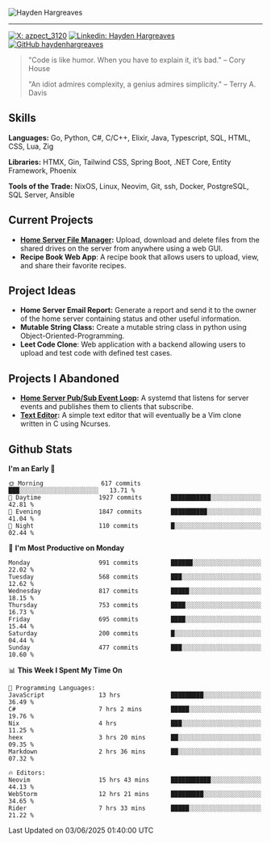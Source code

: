 ![Hayden Hargreaves](./assets/github-header-image.png)

<hr>

[![X: azpect_3120](https://img.shields.io/twitter/follow/azpect_3120?style=social)](https://x.com/azpect_3120)
[![Linkedin: Hayden Hargreaves](https://img.shields.io/badge/-Hayden%20Hargreaves-blue?style=flat-square&logo=Linkedin&logoColor=white&link=https://www.linkedin.com/in/hayden-hargreaves-37b2802a4/)](https://www.linkedin.com/in/hayden-hargreaves-37b2802a4/)
[![GitHub haydenhargreaves](https://img.shields.io/github/followers/haydenhargreaves?label=follow&style=social)](https://github.com/haydenhargreaves)

> "Code is like humor. When you have to explain it, it’s bad." – Cory House
> 
> "An idiot admires complexity, a genius admires simplicity." – Terry A. Davis

## Skills
**Languages:** Go, Python, C#, C/C++, Elixir, Java, Typescript, SQL, HTML, CSS, Lua, Zig

**Libraries:** HTMX, Gin, Tailwind CSS, Spring Boot, .NET Core, Entity Framework, Phoenix

**Tools of the Trade:** NixOS, Linux, Neovim, Git, ssh, Docker, PostgreSQL, SQL Server, Ansible


## Current Projects 
- **[Home Server File Manager](https://github.com/haydenhargreaves/ServerFileManager):** Upload, download and delete files from the shared drives on the server from anywhere using a web GUI.
- **Recipe Book Web App**: A recipe book that allows users to upload, view, and share their favorite recipes.


## Project Ideas
- **Home Server Email Report:** Generate a report and send it to the owner of the home server containing status and other useful information.
- **Mutable String Class:** Create a mutable string class in python using Object-Oriented-Programming.
- **Leet Code Clone**: Web application with a backend allowing users to upload and test code with defined test cases.

## Projects I Abandoned 
- **[Home Server Pub/Sub Event Loop](https://github.com/haydenhargreaves/TCPNotificationManager):** A systemd that listens for server events and publishes them to clients that subscribe.
- **[Text Editor](https://github.com/haydenhargreaves/TextEditor):** A simple text editor that will eventually be a Vim clone written in C using Ncurses.



## Github Stats

<!--START_SECTION:waka-->
**I'm an Early 🐤** 

```text
🌞 Morning                617 commits         ███░░░░░░░░░░░░░░░░░░░░░░   13.71 % 
🌆 Daytime                1927 commits        ███████████░░░░░░░░░░░░░░   42.81 % 
🌃 Evening                1847 commits        ██████████░░░░░░░░░░░░░░░   41.04 % 
🌙 Night                  110 commits         █░░░░░░░░░░░░░░░░░░░░░░░░   02.44 % 
```
📅 **I'm Most Productive on Monday** 

```text
Monday                   991 commits         ██████░░░░░░░░░░░░░░░░░░░   22.02 % 
Tuesday                  568 commits         ███░░░░░░░░░░░░░░░░░░░░░░   12.62 % 
Wednesday                817 commits         █████░░░░░░░░░░░░░░░░░░░░   18.15 % 
Thursday                 753 commits         ████░░░░░░░░░░░░░░░░░░░░░   16.73 % 
Friday                   695 commits         ████░░░░░░░░░░░░░░░░░░░░░   15.44 % 
Saturday                 200 commits         █░░░░░░░░░░░░░░░░░░░░░░░░   04.44 % 
Sunday                   477 commits         ███░░░░░░░░░░░░░░░░░░░░░░   10.60 % 
```


📊 **This Week I Spent My Time On** 

```text
💬 Programming Languages: 
JavaScript               13 hrs              █████████░░░░░░░░░░░░░░░░   36.49 % 
C#                       7 hrs 2 mins        █████░░░░░░░░░░░░░░░░░░░░   19.76 % 
Nix                      4 hrs               ███░░░░░░░░░░░░░░░░░░░░░░   11.25 % 
heex                     3 hrs 20 mins       ██░░░░░░░░░░░░░░░░░░░░░░░   09.35 % 
Markdown                 2 hrs 36 mins       ██░░░░░░░░░░░░░░░░░░░░░░░   07.32 % 

🔥 Editors: 
Neovim                   15 hrs 43 mins      ███████████░░░░░░░░░░░░░░   44.13 % 
WebStorm                 12 hrs 21 mins      █████████░░░░░░░░░░░░░░░░   34.65 % 
Rider                    7 hrs 33 mins       █████░░░░░░░░░░░░░░░░░░░░   21.22 % 
```


 Last Updated on 03/06/2025 01:40:00 UTC
<!--END_SECTION:waka-->
